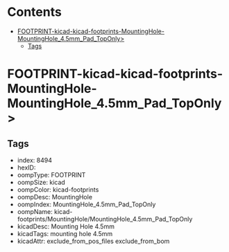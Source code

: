 



Contents
========

* [FOOTPRINT-kicad-kicad-footprints-MountingHole-MountingHole_4.5mm_Pad_TopOnly>](#footprint-kicad-kicad-footprints-mountinghole-mountinghole_45mm_pad_toponly)
	* [Tags](#tags)

# FOOTPRINT-kicad-kicad-footprints-MountingHole-MountingHole_4.5mm_Pad_TopOnly>

## Tags

- index: 8494
- hexID: 
- oompType: FOOTPRINT
- oompSize: kicad
- oompColor: kicad-footprints
- oompDesc: MountingHole
- oompIndex: MountingHole_4.5mm_Pad_TopOnly
- oompName: kicad-footprints/MountingHole/MountingHole_4.5mm_Pad_TopOnly
- kicadDesc: Mounting Hole 4.5mm
- kicadTags: mounting hole 4.5mm
- kicadAttr: exclude_from_pos_files exclude_from_bom
